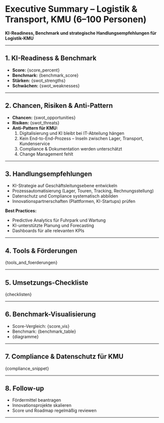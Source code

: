 # Executive Summary – Logistik & Transport, KMU (6–100 Personen)

**KI-Readiness, Benchmark und strategische Handlungsempfehlungen für Logistik-KMU**

---

## 1. KI-Readiness & Benchmark

- **Score:** {score_percent}
- **Benchmark:** {benchmark_score}
- **Stärken:** {swot_strengths}
- **Schwächen:** {swot_weaknesses}

---

## 2. Chancen, Risiken & Anti-Pattern

- **Chancen:** {swot_opportunities}
- **Risiken:** {swot_threats}
- **Anti-Pattern für KMU:**  
  1. Digitalisierung und KI bleibt bei IT-Abteilung hängen  
  2. Kein End-to-End-Prozess – Inseln zwischen Lager, Transport, Kundenservice  
  3. Compliance & Dokumentation werden unterschätzt  
  4. Change Management fehlt

---

## 3. Handlungsempfehlungen

- KI-Strategie auf Geschäftsleitungsebene entwickeln  
- Prozessautomatisierung (Lager, Touren, Tracking, Rechnungsstellung)  
- Datenschutz und Compliance systematisch abbilden  
- Innovationspartnerschaften (Plattformen, KI-Startups) prüfen

**Best Practices:**  
- Predictive Analytics für Fuhrpark und Wartung  
- KI-unterstützte Planung und Forecasting  
- Dashboards für alle relevanten KPIs

---

## 4. Tools & Förderungen

{tools_and_foerderungen}

---

## 5. Umsetzungs-Checkliste

{checklisten}

---

## 6. Benchmark-Visualisierung

- Score-Vergleich: {score_vis}
- Benchmark: {benchmark_table}
- {diagramme}

---

## 7. Compliance & Datenschutz für KMU

{compliance_snippet}

---

## 8. Follow-up

- Fördermittel beantragen  
- Innovationsprojekte skalieren  
- Score und Roadmap regelmäßig reviewen

---
